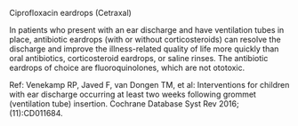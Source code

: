 Ciprofloxacin eardrops (Cetraxal)

In patients who present with an ear discharge and have ventilation tubes in place, antibiotic eardrops (with or without corticosteroids) can resolve the discharge and improve the illness-related quality of life more quickly than oral antibiotics, corticosteroid eardrops, or saline rinses. The antibiotic eardrops of choice are fluoroquinolones, which are not ototoxic.

Ref: Venekamp RP, Javed F, van Dongen TM, et al: Interventions for children with ear discharge occurring at least two weeks following grommet (ventilation tube) insertion. Cochrane Database Syst Rev 2016;(11):CD011684.